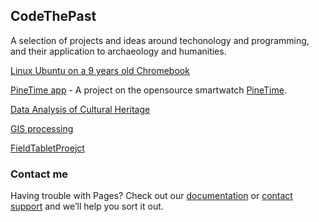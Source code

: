 ## CodeThePast

A selection of projects and ideas around techonology and programming, and their application to archaeology and humanities.

[Linux Ubuntu on a 9 years old Chromebook](https://codethepast.github.io/TestPage)

[PineTime app](https://codethepast.github.io/TestPage) - A project on the opensource smartwatch [PineTime](https://wiki.pine64.org/index.php/PineTime).

[Data Analysis of Cultural Heritage](https://codethepast.github.io/TestPage)

[GIS processing](https://codethepast.github.io/TestPage)

[FieldTabletProejct](https://codethepast.github.io/TestPage)


### Contact me

Having trouble with Pages? Check out our [documentation](https://docs.github.com/categories/github-pages-basics/) or [contact support](https://support.github.com/contact) and we’ll help you sort it out.
